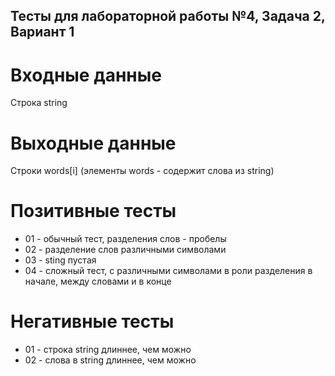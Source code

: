 ## Тесты для лабораторной работы №4, Задача 2, Вариант 1

# Входные данные
Строка string

# Выходные данные
Строки words[i] (элементы words - содержит слова из string)

# Позитивные тесты

- 01 - обычный тест, разделения слов - пробелы
- 02 - разделение слов различными символами
- 03 - sting пустая
- 04 - сложный тест, с различными символами в роли разделения в начале, между словами и в конце

# Негативные тесты
- 01 - строка string длиннее, чем можно
- 02 - слова в string длиннее, чем можно
	